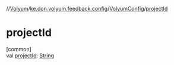 //[Volyum](../../../index.md)/[ke.don.volyum.feedback.config](../index.md)/[VolyumConfig](index.md)/[projectId](project-id.md)

# projectId

[common]\
val [projectId](project-id.md): [String](https://kotlinlang.org/api/core/kotlin-stdlib/kotlin/-string/index.html)